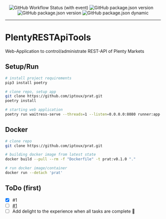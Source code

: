 <p align="center" width="100%">
<img alt="GitHub Workflow Status (with event)" src="https://img.shields.io/github/actions/workflow/status/iptoux/prat/build-setup.yml?style=flat-square" title="PRAT Build - Setup">
<img src="https://img.shields.io/github/package-json/v/iptoux/prat?style=flat-square" title="GitHub package.json version">
<img src="https://img.shields.io/github/languages/code-size/iptoux/prat?style=flat-square" title="">
<img src="https://img.shields.io/github/directory-file-count/iptoux/prat/prat?style=flat-square" title="">
<img src="https://img.shields.io/github/issues/iptoux/prat?style=flat-square" title="">
<img src="https://img.shields.io/github/license/iptoux/prat?style=flat-square" title="GitHub package.json version">
    <img src="https://img.shields.io/github/package-json/keywords/iptoux/prat?style=flat-square" title="GitHub package.json dynamic"> 
</p>

---

# PlentyRESTApiTools

Web-Application to control/administrate REST-API of Plenty Markets

## Setup/Run

```bash
# install project requirements
pip3 install poetry

# clone repo, setup app
git clone https://github.com/iptoux/prat.git
poetry install

# starting web application
poetry run waitress-serve --threads=1 --listen=0.0.0.0:8080 runner:app
```

## Docker

```bash
# clone repo
git clone https://github.com/iptoux/prat.git

# building docker image from latest state
docker build --pull --rm -f "Dockerfile" -t prat:v0.1.0 "."

# run docker image/container
docker run --detach 'prat'
```

## ToDo (first)

- [x] #1
- [ ] [#1](https://github.com/iptoux/prat/issues/1)
- [ ] Add delight to the experience when all tasks are complete :tada: